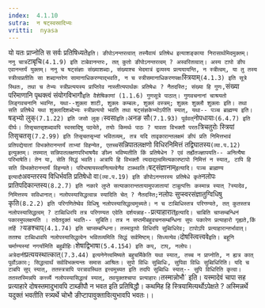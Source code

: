 ```yaml
---
index:  4.1.10
sutra:  न षट्स्वस्रादिभ्यः
vritti:  nyasa
---
```


यो यतः प्राप्नोति स सर्वः प्रतिषिध्यते` इति। ङीपोऽनन्तरत्वात् तस्यैवायं प्रतिषेध इत्याशङ्काया निरासार्थमिदमुक्तम्। ननु चात्र `टाबृचि` (4.1.9) इति टाबेवानन्तरः, तत् कुतो ङीपोऽनन्तरत्वम् ? अस्वरितत्वात्। अस्य टापो ङीप एवानन्तर्यं युक्तम्। ननु च षट्संज्ञाः संख्याशब्दाः, संख्याश्च भेदमात्रं द्रव्यस्य प्रत्ययायन्ति, न स्त्रीत्वम्, या तु तस्य स्त्रीत्वप्रतीतिः सा शब्दान्तरेण सामानाधिकरण्याद्भवति, न च स्त्रीसमानाधिकरणपक्षः `स्त्रियाम्` (4.1.3) इति सूत्रे स्थितः, तथा च तेभ्यः स्त्रीप्रत्ययस्य प्राप्तिरेव नास्तीत्यपार्थकः प्रतिषेधः ? नैतदस्ति; संख्या हि गुणः, `संख्या परिमाणानि पृथक्त्वं संयोगविभागौ` इति वैशेषिकाणां (1.1.6) गुणसूत्रे पाठात्। गुणवचनानां चाश्रयतो लिङ्गवचनानि भवन्ति, यथा--शुक्ला शाटी, शुक्लः कम्बलः, शुक्लं वस्त्रम्; शुक्लः शुक्लौ शुक्लाः इति। तथा सति प्रतिषेधे यथा शुक्लादिशब्देभ्यः स्त्रीप्रत्ययो भवति तथा षट्संज्ञकेभ्योऽपीति स्यात्, यथा-- पञ्च ब्राह्मण्य इति। `षड्भ्यो लुक्` (7.1.22) इति जसो लुक्। `स्वसा` इति। `अनङ सौ` (7.1.93) पूर्ववत् `नोपधायाः` (6.4.7) इति दीर्घः। तिसृचतसृशब्दावपि स्वस्रादिषु पठ्येते, तयोः किमर्थः पाठः ? यावता विभक्तौ परतः `त्रिचतुरोः स्त्रियां तिसृचतसृ` (7.2.99) इति तिसृचतसृभ्यां भवितव्यम्, तत्र यदि तावृकारान्तलक्षमं ङीपं प्रति निमित्तभावं प्रतिपद्येयातां विभक्तेरानन्तर्यं ताभ्यां विहन्येत, एतच्च `सन्निपातलक्षणो विधिरनिमित्तं तद्विघातस्य` (व्या.प.12) इत्युक्तम्। तस्मात् सन्निपातलक्षणपरिभाषयैव ङीब्न भविष्यतीति किं प्रतिषेधेन ? एवं तर्ह्येतज्ज्ञापयति-- अनित्यैषा परिभाषेति। तेन या, सेति सिद्धं भवति। अत्रापि हि विभक्तौ त्यदाद्यत्वमित्यकारष्टापो निमित्तं न स्यात्, टापि हि सति विभक्तेरानन्तर्यं विहन्यते। परिभाषायस्त्वनित्यत्वेनैव टाब्भवति।
`षट्संज्ञानाम्` इत्यादि। पञ्च ब्राह्मण्य इत्यादौ `अवन्तरस्य विधिर्भवति प्रतिषेधो वा` (व्या.प.19) इति ङीपोऽनन्तरस्य प्रतिषेधे कृते `नलोपः प्रातिपदिकान्तस्य` (8.2.7) इति नकारे लुप्ते सत्याकारान्ततायामुपजातायां टाबुत्पत्तिः कस्मान्न स्यात् ?स्यादेव, निमित्तस्य सविधानात्। नलोपस्यासिद्धत्वान्न स्यादिति चेत् ? नैतदस्ति; `नलोपः सुप्स्वरसंज्ञातुग्विधिषु कृति` (8.2.2) इति परिगणितेष्वेव विधिषु नलोपस्यासिद्धत्वमुच्यते। न च टाब्विधिस्तत्र परिगण्यते, तत् कुतस्तत्र नलोपस्यासिद्धत्वम् ? टाब्विधिरपि तत्र परिगण्यत एवेति दर्शयन्नाह-- `प्रत्याहारात्` इत्यादि। चाबिति चाप्सम्बन्धिनं पकारमुपलक्षयति । तदेतदुक्तं भवति-- सुबिति। तत्र न सप्तमीबहुवचनसम्बन्धिना सुपः पकारेण प्रत्याहारो गृह्यते,किं तर्हि ? `यङश्चाप्` (4.1.74) इति चाप्सम्बन्धिना। तस्माट्टापो विधिरपि सुब्विधिरेव; टापोऽपि प्रत्याहारान्तर्भावात्। ततश्च टाब्विधावपि नलोपस्यासिद्धत्वेन भवितव्यमिति सिद्धं सर्वमिष्टम्। सिध्यत्येव। `दोषस्त्वित्त्ववे` इति। बहूनि चर्माण्यस्यां नगर्यामिति बहुव्रीहिः। `शेषाद्विभाषा` (5.4.154) इति कप्, टाप्, नलोपः। अत्रेदानीं `प्रत्ययस्थात्कात्` (7.3.44) इत्यनेनेत्त्वमिष्यते बहुचर्मिकेति यथा स्यात्, तच्च न प्राप्नोति, न ह्यत्र कात् पूर्वोऽकारः; सिद्धत्वार्थं सर्वविभक्त्यन्तः समास आश्रितः। सुपो विधिः सुब्विधिः, सुपिवा विधिः सुब्विधिरिति। यदि च टाबपि सुप् स्यात्, ततस्त्रत्रापि परत्रावस्थित इत्त्वमुच्यत इति तदपि सुब्विधिः स्यात्-- सुपि विधिरिति कृत्वा। ततस्तस्मिन्नपि कर्त्त्व्ये नलोपस्यासिद्धत्वं स्यात्, तवयुक्तश्चापा प्रत्याहारः। `तस्मान्नोभौ` इति। यस्मादेवं चापा सह प्रत्याहारे दोषस्तमादुभावपि टाब्ङीपौ न भवत इति प्रतिषिद्धौ। कथमिह हि स्त्रियामित्यर्थोऽपेक्षते ? अस्मिन्नर्थे यदुक्तं भवतीति स्त्र्यर्थे चोभौ ङीप्टापावुक्तावित्युभावपि भवतः।।


